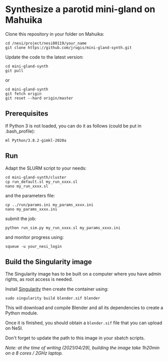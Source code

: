 # Synthesize a parotid mini-gland on Mahuika

Clone this repository in your folder on Mahuika:
```
cd /nesi/project/nesi00119/your_name
git clone https://github.com/jrugis/mini-gland-synth.git
```

Update the code to the latest version:
```
cd mini-gland-synth
git pull
```
or
```
cd mini-gland-synth
git fetch origin
git reset --hard origin/master
```


## Prerequisites

If Python 3 is not loaded, you can do it as follows (could be put in .bash_profile):
```
ml Python/3.8.2-gimkl-2020a
```


## Run

Adapt the SLURM script to your needs:
```
cd mini-gland-synth/cluster
cp run_default.sl my_run_xxxx.sl
nano my_run_xxxx.sl
```
and the parameters file:
```
cp ../run/params.ini my_params_xxxx.ini
nano my_params_xxxx.ini
```
submit the job:
```
python run_sim.py my_run_xxxx.sl my_params_xxxx.ini
```
and monitor progress using:
```
squeue -u your_nesi_login
```


## Build the Singularity image

The Singularity image has to be built on a computer where you have admin rights, as root access is needed.

Install [Singularity](https://sylabs.io/singularity/) then create the container using:
```
sudo singularity build blender.sif blender
```
This will download and compile Blender and all its dependencies to create a Python module.

Once it is finished, you should obtain a `blender.sif` file that you can upload on NeSI.

Don't forget to update the path to this image in your sbatch scripts.

*Note: at the time of writing (2021/04/29), building the image take 1h20min on a 8 cores / 2GHz laptop.*
